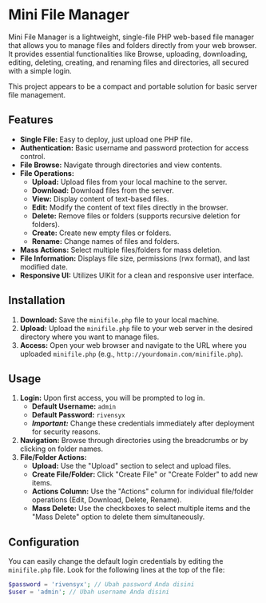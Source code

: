 # Mini File Manager

Mini File Manager is a lightweight, single-file PHP web-based file manager that allows you to manage files and folders directly from your web browser. It provides essential functionalities like Browse, uploading, downloading, editing, deleting, creating, and renaming files and directories, all secured with a simple login.

This project appears to be a compact and portable solution for basic server file management.

## Features

* **Single File:** Easy to deploy, just upload one PHP file.
* **Authentication:** Basic username and password protection for access control.
* **File Browse:** Navigate through directories and view contents.
* **File Operations:**
    * **Upload:** Upload files from your local machine to the server.
    * **Download:** Download files from the server.
    * **View:** Display content of text-based files.
    * **Edit:** Modify the content of text files directly in the browser.
    * **Delete:** Remove files or folders (supports recursive deletion for folders).
    * **Create:** Create new empty files or folders.
    * **Rename:** Change names of files and folders.
* **Mass Actions:** Select multiple files/folders for mass deletion.
* **File Information:** Displays file size, permissions (rwx format), and last modified date.
* **Responsive UI:** Utilizes UIKit for a clean and responsive user interface.

## Installation

1.  **Download:** Save the `minifile.php` file to your local machine.
2.  **Upload:** Upload the `minifile.php` file to your web server in the desired directory where you want to manage files.
3.  **Access:** Open your web browser and navigate to the URL where you uploaded `minifile.php` (e.g., `http://yourdomain.com/minifile.php`).

## Usage

1.  **Login:** Upon first access, you will be prompted to log in.
    * **Default Username:** `admin`
    * **Default Password:** `rivensyx`
    * **_Important:_** Change these credentials immediately after deployment for security reasons.
2.  **Navigation:** Browse through directories using the breadcrumbs or by clicking on folder names.
3.  **File/Folder Actions:**
    * **Upload:** Use the "Upload" section to select and upload files.
    * **Create File/Folder:** Click "Create File" or "Create Folder" to add new items.
    * **Actions Column:** Use the "Actions" column for individual file/folder operations (Edit, Download, Delete, Rename).
    * **Mass Delete:** Use the checkboxes to select multiple items and the "Mass Delete" option to delete them simultaneously.

## Configuration

You can easily change the default login credentials by editing the `minifile.php` file. Look for the following lines at the top of the file:

```php
$password = 'rivensyx'; // Ubah password Anda disini
$user = 'admin'; // Ubah username Anda disini
